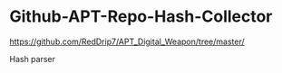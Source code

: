 # Github-APT-Repo-Hash-Collector

https://github.com/RedDrip7/APT_Digital_Weapon/tree/master/

Hash parser

